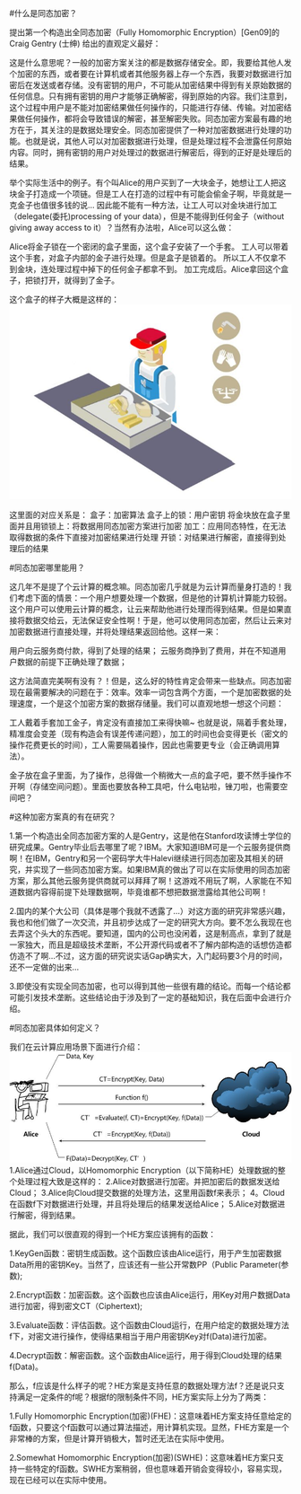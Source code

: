 
#什么是同态加密？

提出第一个构造出全同态加密（Fully Homomorphic Encryption）[Gen09]的Craig Gentry (士绅) 给出的直观定义最好：


这是什么意思呢？一般的加密方案关注的都是数据存储安全。即，我要给其他人发个加密的东西，或者要在计算机或者其他服务器上存一个东西，我要对数据进行加密后在发送或者存储。没有密钥的用户，不可能从加密结果中得到有关原始数据的任何信息。只有拥有密钥的用户才能够正确解密，得到原始的内容。我们注意到，这个过程中用户是不能对加密结果做任何操作的，只能进行存储、传输。对加密结果做任何操作，都将会导致错误的解密，甚至解密失败。同态加密方案最有趣的地方在于，其关注的是数据处理安全。同态加密提供了一种对加密数据进行处理的功能。也就是说，其他人可以对加密数据进行处理，但是处理过程不会泄露任何原始内容。同时，拥有密钥的用户对处理过的数据进行解密后，得到的正好是处理后的结果。


举个实际生活中的例子。有个叫Alice的用户买到了一大块金子，她想让工人把这块金子打造成一个项链。但是工人在打造的过程中有可能会偷金子啊，毕竟就是一克金子也值很多钱的说… 因此能不能有一种方法，让工人可以对金块进行加工（delegate(委托)processing of your data），但是不能得到任何金子（without giving away access to it）？当然有办法啦，Alice可以这么做：

Alice将金子锁在一个密闭的盒子里面，这个盒子安装了一个手套。
工人可以带着这个手套，对盒子内部的金子进行处理。但是盒子是锁着的。
所以工人不仅拿不到金块，连处理过程中掉下的任何金子都拿不到。
加工完成后。Alice拿回这个盒子，把锁打开，就得到了金子。

这个盒子的样子大概是这样的：
![image](https://github.com/790228724/encryption-algorithm_learning-materials/blob/main/img/%E5%90%8C%E6%80%81%E5%8A%A0%E5%AF%86.jpeg)

这里面的对应关系是：
盒子：加密算法
盒子上的锁：用户密钥
将金块放在盒子里面并且用锁锁上：将数据用同态加密方案进行加密
加工：应用同态特性，在无法取得数据的条件下直接对加密结果进行处理
开锁：对结果进行解密，直接得到处理后的结果

#同态加密哪里能用？

这几年不是提了个云计算的概念嘛。同态加密几乎就是为云计算而量身打造的！我们考虑下面的情景：一个用户想要处理一个数据，但是他的计算机计算能力较弱。这个用户可以使用云计算的概念，让云来帮助他进行处理而得到结果。但是如果直接将数据交给云，无法保证安全性啊！于是，他可以使用同态加密，然后让云来对加密数据进行直接处理，并将处理结果返回给他。这样一来：

用户向云服务商付款，得到了处理的结果；
云服务商挣到了费用，并在不知道用户数据的前提下正确处理了数据；

这方法简直完美啊有没有？！但是，这么好的特性肯定会带来一些缺点。同态加密现在最需要解决的问题在于：效率。效率一词包含两个方面，一个是加密数据的处理速度，一个是这个加密方案的数据存储量。我们可以直观地想一想这个问题：

工人戴着手套加工金子，肯定没有直接加工来得快嘛~ 也就是说，隔着手套处理，精准度会变差（现有构造会有误差传递问题），加工的时间也会变得更长（密文的操作花费更长的时间），工人需要隔着操作，因此也需要更专业（会正确调用算法）。

金子放在盒子里面，为了操作，总得做一个稍微大一点的盒子吧，要不然手操作不开啊（存储空间问题）。里面也要放各种工具吧，什么电钻啦，锉刀啦，也需要空间吧？

#这种加密方案真的有在研究？

1.第一个构造出全同态加密方案的人是Gentry，这是他在Stanford攻读博士学位的研究成果。Gentry毕业后去哪里了呢？IBM。大家知道IBM可是一个云服务提供商啊！在IBM，Gentry和另一个密码学大牛Halevi继续进行同态加密及其相关的研究，并实现了一些同态加密方案。如果IBM真的做出了可以在实际使用的同态加密方案，那么其他云服务提供商就可以拜拜了啊！这游戏不用玩了啊，人家能在不知道数据内容得前提下处理数据啊，毕竟谁都不想把数据泄露给其他公司啊！

2.国内的某个大公司（具体是哪个我就不透露了…）对这方面的研究非常感兴趣，我也和他们做了一次交流，并且初步达成了一定的研究大方向。要不怎么我现在也去弄这个头大的东西呢。要知道，国内的公司也没闲着，这是制高点，拿到了就是一家独大，而且是超级技术垄断，不公开源代码或者不了解内部构造的话想仿造都仿造不了啊…不过，这方面的研究说实话Gap确实大，入门起码要3个月的时间，还不一定做的出来…

3.即使没有实现全同态加密，也可以得到其他一些很有趣的结论。而每一个结论都可能引发技术垄断。这些结论由于涉及到了一定的基础知识，我在后面中会进行介绍。

#同态加密具体如何定义？

我们在云计算应用场景下面进行介绍：
![image](https://github.com/790228724/encryption-algorithm_learning-materials/blob/main/img/%E5%90%8C%E6%80%81%E5%8A%A0%E5%AF%86-2.jpeg)
1.Alice通过Cloud，以Homomorphic Encryption（以下简称HE）处理数据的整个处理过程大致是这样的：
2.Alice对数据进行加密。并把加密后的数据发送给Cloud；
3.Alice向Cloud提交数据的处理方法，这里用函数f来表示；
4。Cloud在函数f下对数据进行处理，并且将处理后的结果发送给Alice；
5.Alice对数据进行解密，得到结果。

据此，我们可以很直观的得到一个HE方案应该拥有的函数：

1.KeyGen函数：密钥生成函数。这个函数应该由Alice运行，用于产生加密数据Data所用的密钥Key。当然了，应该还有一些公开常数PP（Public Parameter(参数);

2.Encrypt函数：加密函数。这个函数也应该由Alice运行，用Key对用户数据Data进行加密，得到密文CT（Ciphertext);

3.Evaluate函数：评估函数。这个函数由Cloud运行，在用户给定的数据处理方法f下，对密文进行操作，使得结果相当于用户用密钥Key对f(Data)进行加密。

4.Decrypt函数：解密函数。这个函数由Alice运行，用于得到Cloud处理的结果f(Data)。

那么，f应该是什么样子的呢？HE方案是支持任意的数据处理方法f？还是说只支持满足一定条件的f呢？根据f的限制条件不同，HE方案实际上分为了两类：

1.Fully Homomorphic Encryption(加密)(FHE)：这意味着HE方案支持任意给定的f函数，只要这个f函数可以通过算法描述，用计算机实现。显然，FHE方案是一个非常棒的方案，但是计算开销极大，暂时还无法在实际中使用。
           
2.Somewhat Homomorphic Encryption(加密)(SWHE)：这意味着HE方案只支持一些特定的f函数。SWHE方案稍弱，但也意味着开销会变得较小，容易实现，现在已经可以在实际中使用。




